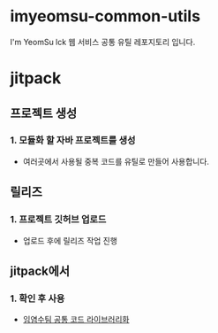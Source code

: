 # imyeomsu-common-utils
I'm YeomSu lck 웹 서비스 공통 유틸 레포지토리 입니다.
# jitpack
## 프로젝트 생성 
### 1. 모듈화 할 자바 프로젝트를 생성 
- 여러곳에서 사용될 중복 코드를 유틸로 만들어 사용합니다.

## 릴리즈
### 1. 프로젝트 깃허브 업로드
- 업로드 후에 릴리즈 작업 진행

## jitpack에서 
### 1. 확인 후 사용 
- [임염수팀 공통 코드 라이브러리화](https://jitpack.io/#I-m-YeomSu/imyeomsu-lck-common-utils)
